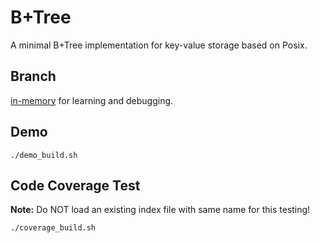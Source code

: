 # B+Tree
A minimal B+Tree implementation for key-value storage based on Posix.

## Branch
[in-memory](https://github.com/begeekmyfriend/bplustree/tree/in-memory) for learning and debugging.

## Demo
```shell
./demo_build.sh
```

## Code Coverage Test

**Note:** Do NOT load an existing index file with same name for this testing!

```shell
./coverage_build.sh
```
